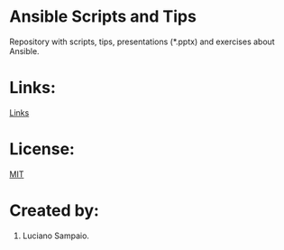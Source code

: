# Ansible Scripts and Tips
Repository with scripts, tips, presentations (*.pptx) and exercises about Ansible.

# Links:

[Links](Links.md "Links")

# License:

[MIT](LICENSE "MIT License")

# Created by: 

1. Luciano Sampaio.